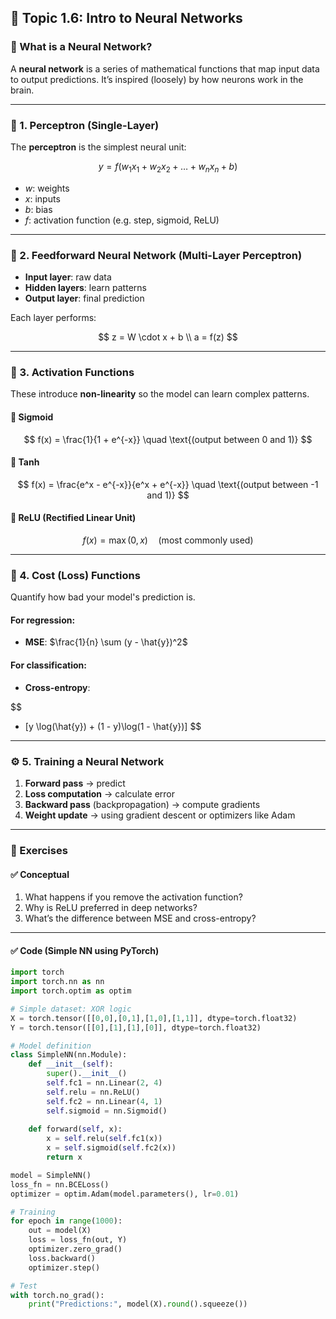 ## 📘 Topic 1.6: **Intro to Neural Networks**

### 🧠 What is a Neural Network?

A **neural network** is a series of mathematical functions that map input data to output predictions. It’s inspired (loosely) by how neurons work in the brain.

---

### 🧱 1. **Perceptron (Single-Layer)**

The **perceptron** is the simplest neural unit:

$$
y = f(w_1x_1 + w_2x_2 + \dots + w_nx_n + b)
$$

* $w$: weights
* $x$: inputs
* $b$: bias
* $f$: activation function (e.g. step, sigmoid, ReLU)

---

### 🔁 2. **Feedforward Neural Network (Multi-Layer Perceptron)**

* **Input layer**: raw data
* **Hidden layers**: learn patterns
* **Output layer**: final prediction

Each layer performs:

$$
z = W \cdot x + b \\
a = f(z)
$$

---

### 🔑 3. **Activation Functions**

These introduce **non-linearity** so the model can learn complex patterns.

#### 🔸 **Sigmoid**

$$
f(x) = \frac{1}{1 + e^{-x}} \quad \text{(output between 0 and 1)}
$$

#### 🔸 **Tanh**

$$
f(x) = \frac{e^x - e^{-x}}{e^x + e^{-x}} \quad \text{(output between -1 and 1)}
$$

#### 🔸 **ReLU (Rectified Linear Unit)**

$$
f(x) = \max(0, x) \quad \text{(most commonly used)}
$$

---

### 🧮 4. **Cost (Loss) Functions**

Quantify how bad your model's prediction is.

#### For regression:

* **MSE**: $\frac{1}{n} \sum (y - \hat{y})^2$

#### For classification:

* **Cross-entropy**:

$$
- [y \log(\hat{y}) + (1 - y)\log(1 - \hat{y})]
$$

---

### ⚙️ 5. **Training a Neural Network**

1. **Forward pass** → predict
2. **Loss computation** → calculate error
3. **Backward pass** (backpropagation) → compute gradients
4. **Weight update** → using gradient descent or optimizers like Adam

---

### 🧪 Exercises

#### ✅ Conceptual

1. What happens if you remove the activation function?
2. Why is ReLU preferred in deep networks?
3. What’s the difference between MSE and cross-entropy?

---

#### ✅ Code (Simple NN using PyTorch)

```python
import torch
import torch.nn as nn
import torch.optim as optim

# Simple dataset: XOR logic
X = torch.tensor([[0,0],[0,1],[1,0],[1,1]], dtype=torch.float32)
Y = torch.tensor([[0],[1],[1],[0]], dtype=torch.float32)

# Model definition
class SimpleNN(nn.Module):
    def __init__(self):
        super().__init__()
        self.fc1 = nn.Linear(2, 4)
        self.relu = nn.ReLU()
        self.fc2 = nn.Linear(4, 1)
        self.sigmoid = nn.Sigmoid()
    
    def forward(self, x):
        x = self.relu(self.fc1(x))
        x = self.sigmoid(self.fc2(x))
        return x

model = SimpleNN()
loss_fn = nn.BCELoss()
optimizer = optim.Adam(model.parameters(), lr=0.01)

# Training
for epoch in range(1000):
    out = model(X)
    loss = loss_fn(out, Y)
    optimizer.zero_grad()
    loss.backward()
    optimizer.step()

# Test
with torch.no_grad():
    print("Predictions:", model(X).round().squeeze())
```
